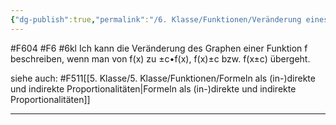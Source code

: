 ```yaml
---
{"dg-publish":true,"permalink":"/6. Klasse/Funktionen/Veränderung eines Graphen einer Funktion mit einer Konstanten/"}
---
```


#F604 #F6 #6kl
Ich kann die Veränderung des Graphen einer Funktion f beschreiben, wenn man von f(x) zu ±c•f(x), f(x)±c bzw. f(x±c) übergeht.

siehe auch:
#F511[[5. Klasse/5. Klasse/Funktionen/Formeln als (in-)direkte und indirekte Proportionalitäten\|Formeln als (in-)direkte und indirekte Proportionalitäten]]
___

